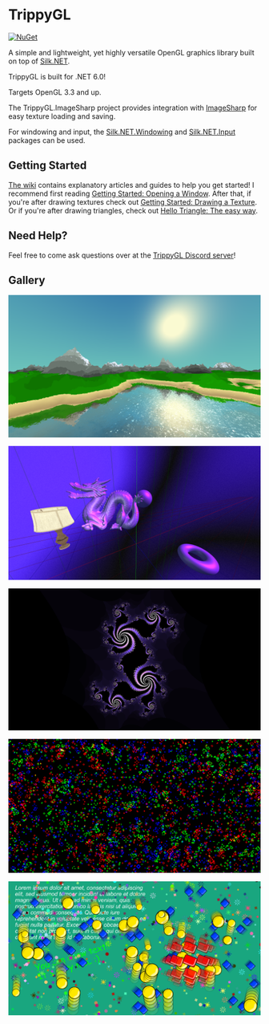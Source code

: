 # TrippyGL
[![NuGet](https://img.shields.io/nuget/v/TrippyGL)](https://nuget.org/packages/TrippyGL)

A simple and lightweight, yet highly versatile OpenGL graphics library built on top of [Silk.NET](https://github.com/Ultz/Silk.NET/).

TrippyGL is built for .NET 6.0!

Targets OpenGL 3.3 and up.

The TrippyGL.ImageSharp project provides integration with [ImageSharp](https://github.com/SixLabors/ImageSharp) for easy texture loading and saving.

For windowing and input, the [Silk.NET.Windowing](https://www.nuget.org/packages/Silk.NET.Windowing) and [Silk.NET.Input](https://www.nuget.org/packages/Silk.NET.Input) packages can be used.

## Getting Started
[The wiki](https://github.com/SilkCommunity/TrippyGL/wiki) contains explanatory articles and guides to help you get started! I recommend first reading [Getting Started: Opening a Window](https://github.com/SilkCommunity/TrippyGL/wiki/Getting-Started:-Opening-a-Window). After that, if you're after drawing textures check out [Getting Started: Drawing a Texture](https://github.com/SilkCommunity/TrippyGL/wiki/Getting-Started:-Drawing-a-Texture). Or if you're after drawing triangles, check out [Hello Triangle: The easy way](https://github.com/SilkCommunity/TrippyGL/wiki/Hello-Triangle:-The-easy-way).

## Need Help?
Feel free to come ask questions over at the [TrippyGL Discord server](https://discord.gg/3j5Q4zN)!

## Gallery
![](images/img_terrain.png)

![](images/img_lighting.png)

![](images/img_fractal.png)

![](images/img_conways.png)

![](images/img_bouncyballs.png)
